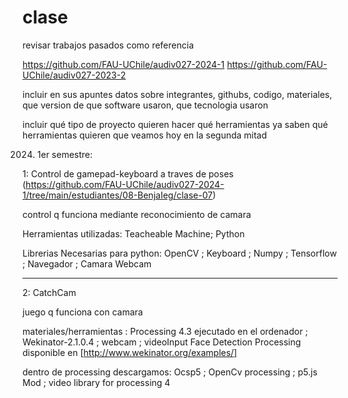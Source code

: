 # clase

revisar trabajos pasados como referencia

https://github.com/FAU-UChile/audiv027-2024-1
https://github.com/FAU-UChile/audiv027-2023-2

incluir en sus apuntes datos sobre integrantes, githubs,
codigo, materiales, que version de que software usaron, que tecnologia usaron

incluir qué tipo de proyecto quieren hacer
qué herramientas ya saben
qué herramientas quieren que veamos hoy en la segunda mitad

2024. 1er semestre:

1: Control de gamepad-keyboard a traves de poses (https://github.com/FAU-UChile/audiv027-2024-1/tree/main/estudiantes/08-BenjaIeg/clase-07)

control q funciona mediante reconocimiento de camara

Herramientas utilizadas: Teacheable Machine; Python

Librerias Necesarias para python: OpenCV ; Keyboard ; Numpy ; Tensorflow ; Navegador ; Camara Webcam

---

2: CatchCam

juego q funciona con camara

materiales/herramientas : Processing 4.3 ejecutado en el ordenador ; Wekinator-2.1.0.4 ; webcam ; videoInput Face Detection Processing disponible en [http://www.wekinator.org/examples/]

dentro de processing descargamos: Ocsp5 ; OpenCv processing ; p5.js Mod ; video library for processing 4

